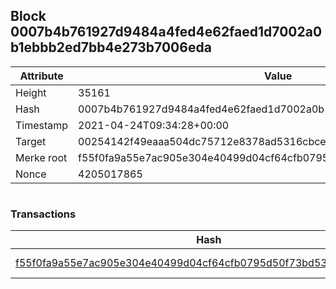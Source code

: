 ## Block 0007b4b761927d9484a4fed4e62faed1d7002a0b1ebbb2ed7bb4e273b7006eda

Attribute | Value
--- | ---
Height | 35161
Hash | 0007b4b761927d9484a4fed4e62faed1d7002a0b1ebbb2ed7bb4e273b7006eda
Timestamp | 2021-04-24T09:34:28+00:00
Target | 00254142f49eaaa504dc75712e8378ad5316cbcead634704b3734b6271167cc4
Merke root | f55f0fa9a55e7ac905e304e40499d04cf64cfb0795d50f73bd5303c5d865b8ee
Nonce | 4205017865

```

```

### Transactions

Hash | Amount
--- | ---
[f55f0fa9a55e7ac905e304e40499d04cf64cfb0795d50f73bd5303c5d865b8ee](f55f0fa9a55e7ac905e304e40499d04cf64cfb0795d50f73bd5303c5d865b8ee.md) | 10.00000000 SKEPTI 
